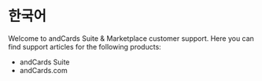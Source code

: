 # 한국어

Welcome to andCards Suite & Marketplace customer support. Here you can find support articles for the following products:

* andCards Suite
* andCards.com

